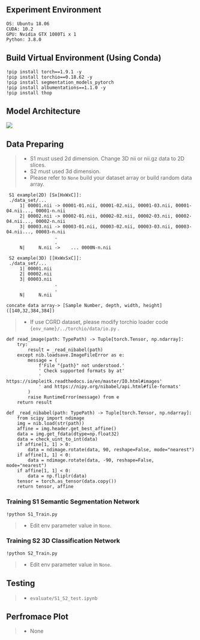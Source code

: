 
## Experiment Environment

```
OS: Ubuntu 18.06
CUDA: 10.2
GPU: Nvidia GTX 1080Ti x 1
Python: 3.8.0
```
## Build Virtual Environment (Using Conda)

```
!pip install torch==1.9.1 -y
!pip install torchio==0.18.62 -y
!pip install segmentation_models_pytorch
!pip install albumentations==1.1.0 -y
!pip install thop
```
## Model Architecture
<img src='https://github.com/IlikeBB/F3DD/blob/main/plot_results/%E6%9E%B6%E6%A7%8B%E5%9C%96.jpg'>

## Data Preparing
> * S1 must used 2d dimension. Change 3D nii or nii.gz data to 2D slices.
> * S2 must used 3d dimension.
> * Please refer to `None` build your dataset array or build random data array.
```
 S1 example(2D) [Sx[HxWxC]]:
 ./data_set/...
     1| 00001.nii -> 00001-01.nii, 00001-02.nii, 00001-03.nii, 00001-04.nii..., 00001-n.nii 
     2| 00002.nii -> 00002-01.nii, 00002-02.nii, 00002-03.nii, 00002-04.nii..., 00002-n.nii 
     3| 00003.nii -> 00003-01.nii, 00003-02.nii, 00003-03.nii, 00003-04.nii..., 00003-n.nii 
                  .
                  .
     N|     N.nii ->    ... 0000N-n.nii 
```
```
 S2 example(3D) [[HxWxSxC]]:
 ./data_set/...
     1| 00001.nii
     2| 00002.nii
     3| 00003.nii
                  .
                  .
     N|     N.nii 
```
```
concate data array-> [Sample Number, depth, width, height] ([140,32,384,384])
```
> * If use CGRD dataset, please modify torchio loader code  `{env_name}/../torchio/data/io.py` .
```
def read_image(path: TypePath) -> Tuple[torch.Tensor, np.ndarray]:
    try:
        result = _read_nibabel(path)
    except nib.loadsave.ImageFileError as e:
        message = (
            f'File "{path}" not understood.'
            ' Check supported formats by at'
            ' https://simpleitk.readthedocs.io/en/master/IO.html#images'
            ' and https://nipy.org/nibabel/api.html#file-formats'
        )
        raise RuntimeError(message) from e
    return result
```
```
def _read_nibabel(path: TypePath) -> Tuple[torch.Tensor, np.ndarray]:
    from scipy import ndimage
    img = nib.load(str(path))
    affine = img.header.get_best_affine()
    data = img.get_fdata(dtype=np.float32)
    data = check_uint_to_int(data)
    if affine[1, 1] > 0:
        data = ndimage.rotate(data, 90, reshape=False, mode="nearest")
    if affine[1, 1] < 0:
        data = ndimage.rotate(data, -90, reshape=False, mode="nearest")
    if affine[1, 1] < 0:                 
        data = np.fliplr(data)    
    tensor = torch.as_tensor(data.copy())
    return tensor, affine
```

### Training S1 Semantic Segmentation Network
```
!python S1_Train.py
```
> * Edit env parameter value in `None`.

### Training S2 3D Classification Network

```
!python S2_Train.py
```
> * Edit env parameter value in `None`.

## Testing
> * `evaluate/S1_S2_test.ipynb`

## Perfromace Plot
> * None

